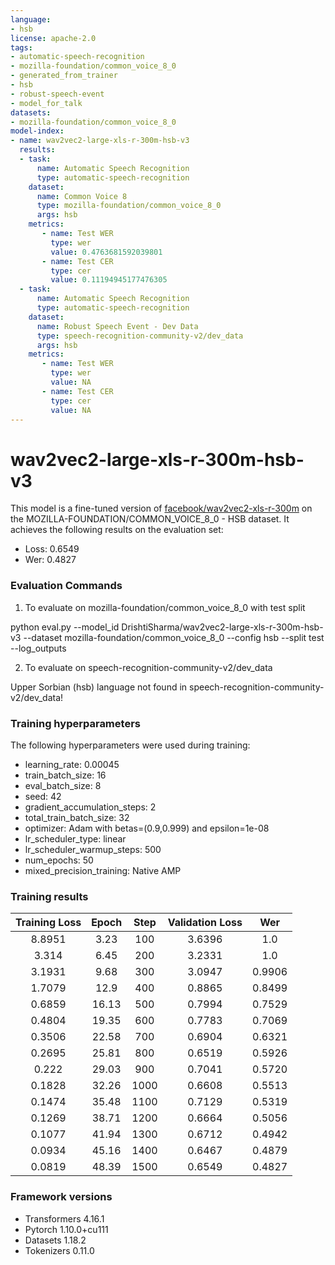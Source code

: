 ```yaml
---
language:
- hsb
license: apache-2.0
tags:
- automatic-speech-recognition
- mozilla-foundation/common_voice_8_0
- generated_from_trainer
- hsb
- robust-speech-event
- model_for_talk
datasets:
- mozilla-foundation/common_voice_8_0
model-index:
- name: wav2vec2-large-xls-r-300m-hsb-v3
  results:
  - task: 
      name: Automatic Speech Recognition 
      type: automatic-speech-recognition
    dataset:
      name: Common Voice 8
      type: mozilla-foundation/common_voice_8_0
      args: hsb
    metrics:
       - name: Test WER
         type: wer
         value: 0.4763681592039801
       - name: Test CER
         type: cer
         value: 0.11194945177476305
  - task: 
      name: Automatic Speech Recognition
      type: automatic-speech-recognition
    dataset:
      name: Robust Speech Event - Dev Data
      type: speech-recognition-community-v2/dev_data
      args: hsb
    metrics:
       - name: Test WER
         type: wer
         value: NA
       - name: Test CER
         type: cer
         value: NA
---
```


<!-- This model card has been generated automatically according to the information the Trainer had access to. You
should probably proofread and complete it, then remove this comment. -->

# wav2vec2-large-xls-r-300m-hsb-v3

This model is a fine-tuned version of [facebook/wav2vec2-xls-r-300m](https://huggingface.co/facebook/wav2vec2-xls-r-300m) on the MOZILLA-FOUNDATION/COMMON_VOICE_8_0 - HSB dataset.
It achieves the following results on the evaluation set:
- Loss: 0.6549
- Wer: 0.4827

### Evaluation Commands

1. To evaluate on mozilla-foundation/common_voice_8_0 with test split

python eval.py --model_id DrishtiSharma/wav2vec2-large-xls-r-300m-hsb-v3 --dataset mozilla-foundation/common_voice_8_0 --config hsb --split test --log_outputs

2. To evaluate on speech-recognition-community-v2/dev_data

Upper Sorbian (hsb) language not found in speech-recognition-community-v2/dev_data!

### Training hyperparameters

The following hyperparameters were used during training:
- learning_rate: 0.00045
- train_batch_size: 16
- eval_batch_size: 8
- seed: 42
- gradient_accumulation_steps: 2
- total_train_batch_size: 32
- optimizer: Adam with betas=(0.9,0.999) and epsilon=1e-08
- lr_scheduler_type: linear
- lr_scheduler_warmup_steps: 500
- num_epochs: 50
- mixed_precision_training: Native AMP

### Training results

| Training Loss | Epoch | Step | Validation Loss | Wer    |
|:-------------:|:-----:|:----:|:---------------:|:------:|
| 8.8951        | 3.23  | 100  | 3.6396          | 1.0    |
| 3.314         | 6.45  | 200  | 3.2331          | 1.0    |
| 3.1931        | 9.68  | 300  | 3.0947          | 0.9906 |
| 1.7079        | 12.9  | 400  | 0.8865          | 0.8499 |
| 0.6859        | 16.13 | 500  | 0.7994          | 0.7529 |
| 0.4804        | 19.35 | 600  | 0.7783          | 0.7069 |
| 0.3506        | 22.58 | 700  | 0.6904          | 0.6321 |
| 0.2695        | 25.81 | 800  | 0.6519          | 0.5926 |
| 0.222         | 29.03 | 900  | 0.7041          | 0.5720 |
| 0.1828        | 32.26 | 1000 | 0.6608          | 0.5513 |
| 0.1474        | 35.48 | 1100 | 0.7129          | 0.5319 |
| 0.1269        | 38.71 | 1200 | 0.6664          | 0.5056 |
| 0.1077        | 41.94 | 1300 | 0.6712          | 0.4942 |
| 0.0934        | 45.16 | 1400 | 0.6467          | 0.4879 |
| 0.0819        | 48.39 | 1500 | 0.6549          | 0.4827 |


### Framework versions

- Transformers 4.16.1
- Pytorch 1.10.0+cu111
- Datasets 1.18.2
- Tokenizers 0.11.0
